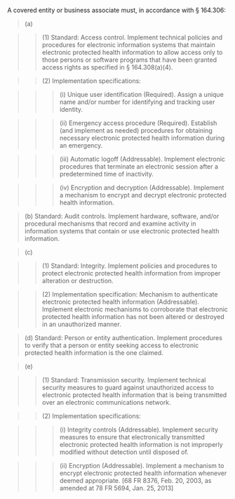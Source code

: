 A covered entity or business
associate must, in accordance
with § 164.306:

> (a)

> > (1) Standard: Access control.
Implement technical policies
and procedures for electronic
information systems that
maintain electronic protected
health information to allow
access only to those persons or
software programs that have
been granted access rights as
specified in § 164.308(a)(4).

> > (2) Implementation
specifications:

> > > (i) Unique user identification
(Required). Assign a unique
name and/or number for
identifying and tracking user
identity. 

> > > (ii) Emergency access procedure
(Required). Establish (and
implement as needed)
procedures for obtaining
necessary electronic protected
health information during an
emergency.

> > > (iii) Automatic logoff
(Addressable). Implement
electronic procedures that
terminate an electronic session
after a predetermined time of
inactivity.

> > > (iv) Encryption and decryption
(Addressable). Implement a
mechanism to encrypt and
decrypt electronic protected
health information.

> (b) Standard: Audit controls.
Implement hardware, software,
and/or procedural mechanisms
that record and examine activity
in information systems that
contain or use electronic
protected health information.

> &#40;c)

> > (1) Standard: Integrity.
Implement policies and
procedures to protect electronic
protected health information
from improper alteration or
destruction.

> > (2) Implementation
specification: Mechanism to
authenticate electronic
protected health information
(Addressable). Implement
electronic mechanisms to
corroborate that electronic
protected health information has
not been altered or destroyed in
an unauthorized manner.

> (d) Standard: Person or entity
authentication. Implement
procedures to verify that a
person or entity seeking access
to electronic protected health
information is the one claimed. 

> (e)

> > (1) Standard: Transmission
security. Implement technical
security measures to guard
against unauthorized access to
electronic protected health
information that is being
transmitted over an electronic
communications network.

> > (2) Implementation
specifications:

> > > (i) Integrity controls
(Addressable). Implement
security measures to ensure that
electronically transmitted
electronic protected health
information is not improperly
modified without detection until
disposed of.

> > > (ii) Encryption (Addressable).
Implement a mechanism to
encrypt electronic protected
health information whenever
deemed appropriate.
[68 FR 8376, Feb. 20, 2003, as
amended at 78 FR 5694, Jan. 25,
2013]
